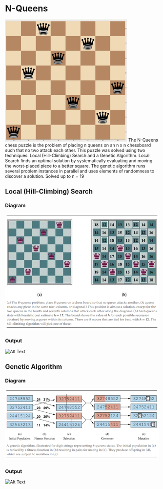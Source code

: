 # N-Queens
<img src="https://github.com/thedtripp/N-Queens/blob/main/assets/n-queens.png" width="400px" height="400px" alt="">
The N-Queens chess puzzle is the problem of placing n queens on an n x n chessboard such that no two attack each other. This puzzle was solved using two techniques: Local (Hill-Climbing) Search and a Genetic Algorithm. Local Search finds an optimal solution by systematically evaluating and moving the worst-placed piece to a better square. The genetic algorithm runs several problem instances in parallel and uses elements of randomness to discover a solution.  Solved up to n = 19

## Local (Hill-Climbing) Search
### Diagram
![Alt Text](https://github.com/thedtripp/N-Queens/blob/main/assets/hill-climb-search.png)

### Output
![Alt Text](https://github.com/thedtripp/N-Queens/blob/main/assets/n-queens-hill-climb.gif)

## Genetic Algorithm
### Diagram
![Alt Text](https://github.com/thedtripp/N-Queens/blob/main/assets/genetic-algorithm.png)
### Output
![Alt Text](https://github.com/thedtripp/N-Queens/blob/main/assets/n-queens-genetic-algorithm.gif)

